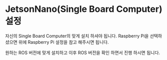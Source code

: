# JetsonNano\(Single Board Computer\) 설정

자신의 Single Board Computer의 맞게 설치 하셔야 됩니다. Raspberry Pi을 선택하셨으면 위에 Raspberry Pi 설정을 참고 해주시면 됩니다.

원하는 ROS 버전에 맞게 설치하고 이후 ROS 버전을 확인 하면서 진행 하시면 됩니다.









